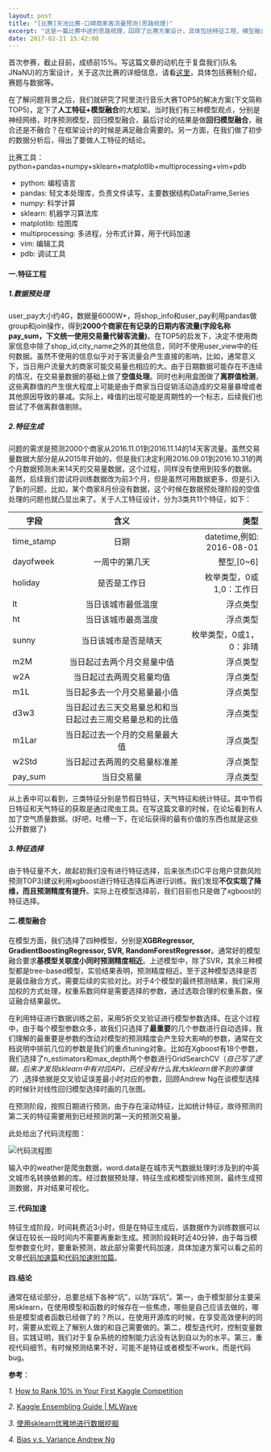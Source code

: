 ```yaml
---
layout: post
title: "[比赛]天池比赛-口碑商家客流量预测(思路梳理)"
excerpt: "这是一篇比赛中途的思路梳理，回顾了比赛方案设计，具体包括特征工程，模型融合，代码加速三部分，以期从过去激发新想法"
date: 2017-02-21 15:42:00
---
```


首次参赛，截止目前，成绩前15%。写这篇文章的动机在于复盘我们(队名JNaNU)的方案设计，关于这次比赛的详细信息，请看[这里](https://tianchi.shuju.aliyun.com/competition/introduction.htm?spm=5176.100065.200879.2.1AdQ9T&raceId=231591)，具体包括赛制介绍，赛题与数据等。

在了解问题背景之后，我们就研究了阿里流行音乐大赛TOP5的解决方案(下文简称TOP5)，定下了**人工特征+模型融合**的大框架。当时我们有三种模型观点，分别是神经网络，时序预测模型，回归模型融合，最后讨论的结果是做**回归模型融合**，融合还是不融合？在框架设计的时候是满足融合需要的。另一方面，在我们做了初步的数据分析后，得出了要做人工特征的结论。

比赛工具： python+pandas+numpy+sklearn+matplotlib+multiprocessing+vim+pdb

* python: 编程语言
* pandas: 轻文本处理库，负责文件读写，主要数据结构DataFrame,Series
* numpy: 科学计算
* sklearn: 机器学习算法库
* matplotlib: 绘图库
* multiprocessing: 多进程，分布式计算，用于代码加速
* vim: 编辑工具
* pdb: 调试工具

#### 一.特征工程
    
##### 1.数据预处理

user_pay大小约4G，数据量6000W+，将shop_info和user_pay利用pandas做group和join操作，得到**2000个商家在有记录的日期内客流量(字段名称pay_sum，下文统一使用交易量代替客流量)**。在TOP5的启发下，决定不使用商家信息中除了shop\_id,city\_name之外的其他信息，同时不使用user_view中的任何数据。虽然不使用的信息似乎对于客流量会产生直接的影响，比如，通常意义下，当日用户流量大的商家可能交易量也相应的大。由于日期数据可能存在不连续的情况，在交易量数据的基础上做了**空值处理**。同时也利用盒图做了**离群值检测**，这些离群值的产生很大程度上可能是由于商家当日促销活动造成的交易量暴增或者其他原因导致的暴减。实际上，峰值的出现可能是周期性的一个标志，后续我们也尝试了不做离群值剔除。

##### 2.特征生成

问题的需求是预测2000个商家从2016.11.01到2016.11.14的14天客流量。虽然交易量数据大部分是从2015年开始的，但是我们决定利用2016.09.01到2016.10.31的两个月数据预测未来14天的交易量数据，这个过程，同样没有使用到较多的数据。虽然，后续我们尝试将训练数据改为前3个月，但是虽然可用数据更多，但是引入了新的问题，比如，某个商家8月份没有数据，这个时候在数据预处理阶段的空值处理的问题也就凸显出来了。关于人工特征设计，分为3类共11个特征，如下：

|字段|含义|类型|
|---|:---:|--:|
|time_stamp|日期|datetime,例如: 2016-08-01|
|dayofweek|一周中的第几天|整型,[0~6]|
|holiday|是否是工作日|枚举类型，0或1,0：工作日|
|lt|当日该城市最低温度|浮点类型|
|ht|当日该城市最高温度|浮点类型|
|sunny|当日该城市是否是晴天|枚举类型，0或1，0：非晴|
|m2M|当日起过去两个月交易量中值|浮点类型|
|w2A|当日起过去两周交易量均值|浮点类型|
|m1L|当日起多去一个月交易量最小值|浮点类型|
|d3w3|当日起过去三天交易量总和和当日起过去三周交易量总和的比值|浮点类型|
|m1Lar|当日起过去一个月的交易量最大值|浮点类型|
|w2Std|当日起过去两周的交易量标准差|浮点类型|
|pay_sum|当日交易量|浮点类型|

从上表中可以看到，三类特征分别是节假日特征，天气特征和统计特征。其中节假日特征和天气特征的获取是通过爬虫工具。在写这篇文章的时候，在论坛看到有人加了空气质量数据。(好吧，吐槽一下，在论坛获得的最有价值的东西也就是这些公开数据了)

##### 3.特征选择
    
由于特征量不大，故起初我们没有进行特征选择，后来张杰(DC平台用户贷款风险预测TOP3)建议利用xgboost进行特征选择后再进行训练。我们发现**不仅实现了降维，而且预测精度有提升**。实际上在模型选择前，我们目前也只是做了xgboost的特征选择。

#### 二.模型融合
     
在模型方面，我们选择了四种模型，分别是**XGBRegressor, GradientBoostingRegressor, SVR, RandomForestRegressor**。通常好的模型融合要求**基模型关联度小同时预测精度相近**。上述模型中，除了SVR，其余三种模型都是tree-based模型，实验结果表明，预测精度相近。至于这种模型选择是否是最佳融合方式，需要后续的实验对比。对于4个模型的最终预测结果，我们采用加权的方式处理，权重系数同样是需要选择的参数，通过选取合理的权重系数，保证融合结果最优。

在利用特征进行数据训练之前，采用5折交叉验证进行模型参数选择。在这个过程中，由于每个模型参数众多，故我们只选择了**最重要**的几个参数进行自动选择，我们理解的最重要是参数的改动对模型的预测精度会产生较大影响的参数，通常在文档说明中排前几位的参数是我们的重点tuning对象。比如在Xgboost有18个参数，我们选择了n_estimators和max_depth两个参数进行GridSearchCV（_自己写了逻辑，后来才发现sklearn中有对应API，已经没有什么我大sklearn做不到的事情了_）,选择依据是交叉验证误差最小时对应的参数，回顾Andrew Ng在谈模型选择的时候针对线性回归模型选择时画的几张图。

在预测阶段，按照日期进行预测，由于存在滚动特征，比如统计特征，故待预测的第二天的特征需要用到已经预测的第一天的预测交易量。

此处给出了代码流程图：

![代码流程图](http://wx3.sinaimg.cn/mw690/aba7d18bgy1fcx8hi80x3j20dx0jrabb.jpg)

输入中的weather是爬虫数据，word.data是在城市天气数据处理时涉及到的中英文城市名转换依赖的库。经过数据预处理，特征生成和模型训练预测，最终生成预测数据，并对结果可视化。

#### 三.代码加速

特征生成阶段，时间耗费近3小时，但是在特征生成后，该数据作为训练数据可以保证在较长一段时间内不需要再重新生成。预测阶段耗时近40分钟，由于每当模型参数变化时，要重新预测，故此部分需要代码加速，具体加速方案可以看之前的文章[代码加速篇](https://zhpmatrix.github.io/2017/02/19/speed-up/)和[代码加速附加篇](https://zhpmatrix.github.io/2017/02/19/speed-up-distributed/)。

#### 四.结论

通常在结论部分，总要总结下各种“坑”，以防“踩坑”。第一，由于模型部分主要采用sklearn，在使用模型和函数的时候存在一些焦虑，哪些是自己应该去做的，哪些是模型或者函数已经做了的？所以，在使用开源库的时候，在享受高效便利的同时，需要从宏观上了解别人做的和自己需要做的。第二，模型迭代时，控制变量数目。实践证明，我们对于复杂系统的控制能力远没有达到自以为的水平。第三，重视代码细节。有时候预测结果不好，可能不是特征或者模型不work，而是代码bug。

**参考**：

*1.* [How to Rank 10% in Your First Kaggle Competition](https://dnc1994.com/2016/05/rank-10-percent-in-first-kaggle-competition-en/)

*2.* [Kaggle Ensembling Guide | MLWave](http://mlwave.com/kaggle-ensembling-guide/)

*3.* [使用sklearn优雅地进行数据挖掘](http://www.cnblogs.com/jasonfreak/p/5448462.html)

*4.* [Bias v.s. Variance Andrew Ng](http://blog.csdn.net/abcjennifer/article/details/7797502)

